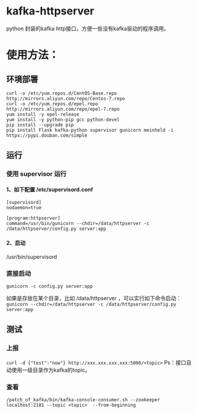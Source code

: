 # kafka-httpserver
python 封装的kafka http接口，方便一些没有kafka驱动的程序调用。

# 使用方法：
## 环境部署

```
curl -o /etc/yum.repos.d/CentOS-Base.repo http://mirrors.aliyun.com/repo/Centos-7.repo
curl -o /etc/yum.repos.d/epel.repo http://mirrors.aliyun.com/repo/epel-7.repo
yum install -y epel-release 
yum install -y python-pip gcc python-devel
pip install --upgrade pip
pip install Flask kafka-python supervisor gunicorn meinheld -i https://pypi.douban.com/simple
```

## 运行
### 使用 supervisor 运行
#### 1、如下配置 /etc/supervisord.conf
```
[supervisord]
nodaemon=true
 
[program:httpserver]
command=/usr/bin/gunicorn --chdir=/data/httpserver -c /data/httpserver/config.py server:app
```
#### 2、启动
/usr/bin/supervisord

### 直接启动
```gunicorn -c config.py server:app```

如果是存放在某个目录，比如 /data/httpserver ，可以实行如下命令启动：
```gunicorn --chdir=/data/httpserver -c /data/httpserver/config.py server:app```

## 测试
### 上报
```curl -d {"test":"now"} http://xxx.xxx.xxx.xxx:5000/<topic>```
Ps：接口自动使用一级目录作为kafka的topic。

### 查看
```
/patch_of_kafka/bin/kafka-console-consumer.sh --zookeeper localhost:2181 --topic <topic>  --from-beginning
```
